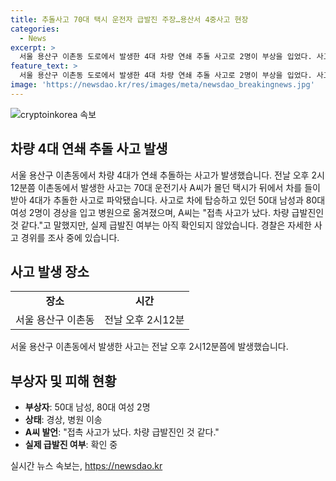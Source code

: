 ```yaml
---
title: 추돌사고 70대 택시 운전자 급발진 주장…용산서 4중사고 현장
categories:
  - News
excerpt: >
  서울 용산구 이촌동 도로에서 발생한 4대 차량 연쇄 추돌 사고로 2명이 부상을 입었다. 사고는 8일 오후 2시12분쯤 발생했으며, 운전자 A씨의 택시가 차를 들이받아 사고가 발생했다. A씨는 차량 급발진인 것 같다고 주장했지만, 소방 당국은 아직 그 사실을 확인 중이다. 경찰은 사고 경위를 조사 중이며, 부상자들은 병원으로 옮겨졌다.
feature_text: >
  서울 용산구 이촌동 도로에서 발생한 4대 차량 연쇄 추돌 사고로 2명이 부상을 입었다. 사고는 8일 오후 2시12분쯤 발생했으며, 운전자 A씨의 택시가 차를 들이받아 사고가 발생했다. A씨는 차량 급발진인 것 같다고 주장했지만, 소방 당국은 아직 그 사실을 확인 중이다. 경찰은 사고 경위를 조사 중이며, 부상자들은 병원으로 옮겨졌다.
image: 'https://newsdao.kr/res/images/meta/newsdao_breakingnews.jpg'
---
```


<p><img src="https://newsdao.kr/res/images/meta/newsdao_breakingnews.jpg" alt="cryptoinkorea 속보" /></p>

<h2 data-ke-size="size26">차량 4대 연쇄 추돌 사고 발생</h2>

<p data-ke-size="size16">서울 용산구 이촌동에서 차량 4대가 연쇄 추돌하는 사고가 발생했습니다. 전날 오후 2시12분쯤 이촌동에서 발생한 사고는 70대 운전기사 A씨가 몰던 택시가 뒤에서 차를 들이받아 4대가 추돌한 사고로 파악됐습니다. 사고로 차에 탑승하고 있던 50대 남성과 80대 여성 2명이 경상을 입고 병원으로 옮겨졌으며, A씨는 "접촉 사고가 났다. 차량 급발진인 것 같다."고 말했지만, 실제 급발진 여부는 아직 확인되지 않았습니다. 경찰은 자세한 사고 경위를 조사 중에 있습니다.</p>

<h2 data-ke-size="size26">사고 발생 장소</h2>

<table>
    <tr>
        <td style="text-align: center; height: 17px;"><b>장소</b></td>
        <td style="text-align: center; height: 17px;"><b>시간</b></td>
    </tr>
    <tr>
        <td style="text-align: center; height: 17px;">서울 용산구 이촌동</td>
        <td style="text-align: center; height: 17px;">전날 오후 2시12분</td>
    </tr>
</table>

<p data-ke-size="size16">서울 용산구 이촌동에서 발생한 사고는 전날 오후 2시12분쯤에 발생했습니다.</p>

<h2 data-ke-size="size26">부상자 및 피해 현황</h2>

<ul>
    <li><b>부상자</b>: 50대 남성, 80대 여성 2명</li>
    <li><b>상태</b>: 경상, 병원 이송</li>
    <li><b>A씨 발언</b>: "접촉 사고가 났다. 차량 급발진인 것 같다."</li>
    <li><b>실제 급발진 여부</b>: 확인 중</li>
</ul>

<p data-ke-size="size16"></p>
실시간 뉴스 속보는, <a href="https://newsdao.kr" rel="dofollow">https://newsdao.kr</a>


